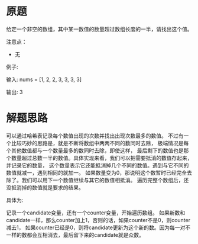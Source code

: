 # 原题
给定一个非空的数组，其中某一数值的数量超过数组长度的一半，请找出这个值。

注意点：

  - 无

例子:

输入: nums = [1, 2, 2, 3, 3, 3, 3]

输出: 3

# 解题思路
可以通过哈希表记录每个数值出现的次数并找出出现次数最多的数值。
不过有一个比较巧妙的思路是，就是不断将数组中两两不同的数同时去除，
极端情况是每个其他数值都与一个数量最多的数同时去除，即使这样，
最后剩下的数值也是那个数量超过总数一半的数值。具体实现来看，我们可以把需要抵消的数值存起来，并记录它的数量，
这个数量表示它还能抵消掉几个不同的数值。遇到与它不同的数值就减一，遇到相同的就加一。
如果数量变为0，那说明这个数暂时已经完全去除了。我们可以用下一个数值继续与其它的数值相抵消。
遍历完整个数组后，还没抵消掉的数值就是要求的结果。

具体为:

记录一个candidate变量，还有一个counter变量，开始遍历数组。
如果新数和candidate一样，那么counter加上1，否则的话，如果counter不是0，则counter减去1，
如果counter已经是0，则将candidate更新为这个新的数。因为每一对不一样的数都会互相消去，最后留下来的candidate就是众数。
